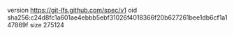version https://git-lfs.github.com/spec/v1
oid sha256:c24d8fc1a601ae4ebbb5ebf31026f4018366f20b627261bee1db6cf1a147869f
size 275124
